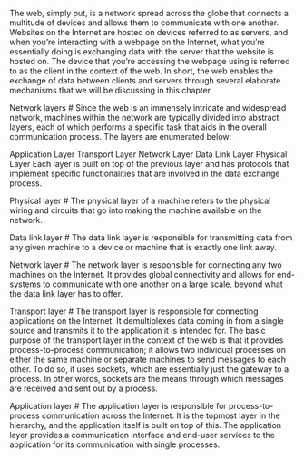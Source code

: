 The web, simply put, is a network spread across the globe that connects a multitude of devices and allows them to communicate with one another. Websites on the Internet are hosted on devices referred to as servers, and when you’re interacting with a webpage on the Internet, what you’re essentially doing is exchanging data with the server that the website is hosted on. The device that you’re accessing the webpage using is referred to as the client in the context of the web. In short, the web enables the exchange of data between clients and servers through several elaborate mechanisms that we will be discussing in this chapter.

Network layers #
Since the web is an immensely intricate and widespread network, machines within the network are typically divided into abstract layers, each of which performs a specific task that aids in the overall communication process. The layers are enumerated below:

Application Layer
Transport Layer
Network Layer
Data Link Layer
Physical Layer
Each layer is built on top of the previous layer and has protocols that implement specific functionalities that are involved in the data exchange process.



Physical layer #
The physical layer of a machine refers to the physical wiring and circuits that go into making the machine available on the network.

Data link layer #
The data link layer is responsible for transmitting data from any given machine to a device or machine that is exactly one link away.

Network layer #
The network layer is responsible for connecting any two machines on the Internet. It provides global connectivity and allows for end-systems to communicate with one another on a large scale, beyond what the data link layer has to offer.

Transport layer #
The transport layer is responsible for connecting applications on the Internet. It demultiplexes data coming in from a single source and transmits it to the application it is intended for. The basic purpose of the transport layer in the context of the web is that it provides process-to-process communication; it allows two individual processes on either the same machine or separate machines to send messages to each other. To do so, it uses sockets, which are essentially just the gateway to a process. In other words, sockets are the means through which messages are received and sent out by a process.

Application layer #
The application layer is responsible for process-to-process communication across the Internet. It is the topmost layer in the hierarchy, and the application itself is built on top of this. The application layer provides a communication interface and end-user services to the application for its communication with single processes.
